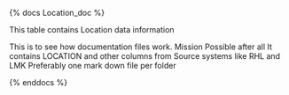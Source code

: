 {% docs Location_doc %}

This table contains Location data information

This is to see how documentation files work. Mission Possible after all
It contains LOCATION and other columns from Source systems like RHL and LMK
Preferably one mark down file per folder

{% enddocs %}